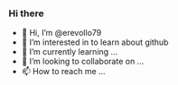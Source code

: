 ### Hi there

- 👋 Hi, I’m @erevollo79
- 👀 I’m interested in to learn about github
- 🌱 I’m currently learning ...
- 💞️ I’m looking to collaborate on ...
- 📫 How to reach me ...

<!---
erevollo79/erevollo79 is a ✨ special ✨ repository because its `README.md` (this file) appears on your GitHub profile.
You can click the Preview link to take a look at your changes.
--->
